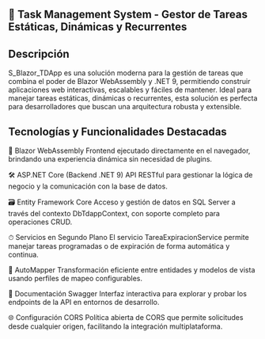 ## 🧩 Task Management System - Gestor de Tareas Estáticas, Dinámicas y Recurrentes

## Descripción

S_Blazor_TDApp es una solución moderna para la gestión de tareas que combina el poder de Blazor WebAssembly y .NET 9, permitiendo construir aplicaciones web interactivas, escalables y fáciles de mantener. Ideal para manejar tareas estáticas, dinámicas o recurrentes, esta solución es perfecta para desarrolladores que buscan una arquitectura robusta y extensible.

## Tecnologías y Funcionalidades Destacadas

🔷 Blazor WebAssembly
Frontend ejecutado directamente en el navegador, brindando una experiencia dinámica sin necesidad de plugins.

🛠 ASP.NET Core (Backend .NET 9)
API RESTful para gestionar la lógica de negocio y la comunicación con la base de datos.

🗃 Entity Framework Core
Acceso y gestión de datos en SQL Server a través del contexto DbTdappContext, con soporte completo para operaciones CRUD.

⏱ Servicios en Segundo Plano
El servicio TareaExpiracionService permite manejar tareas programadas o de expiración de forma automática y continua.

🧭 AutoMapper
Transformación eficiente entre entidades y modelos de vista usando perfiles de mapeo configurables.

📘 Documentación Swagger
Interfaz interactiva para explorar y probar los endpoints de la API en entornos de desarrollo.

🌐 Configuración CORS
Política abierta de CORS que permite solicitudes desde cualquier origen, facilitando la integración multiplataforma.
